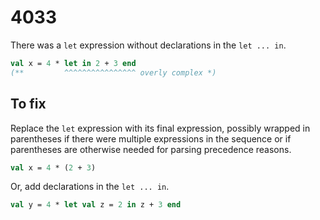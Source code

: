 # 4033

There was a `let` expression without declarations in the `let ... in`.

```sml
val x = 4 * let in 2 + 3 end
(**         ^^^^^^^^^^^^^^^^ overly complex *)
```

## To fix

Replace the `let` expression with its final expression, possibly wrapped in parentheses if there were multiple expressions in the sequence or if parentheses are otherwise needed for parsing precedence reasons.

```sml
val x = 4 * (2 + 3)
```

Or, add declarations in the `let ... in`.

```sml
val y = 4 * let val z = 2 in z + 3 end
```
